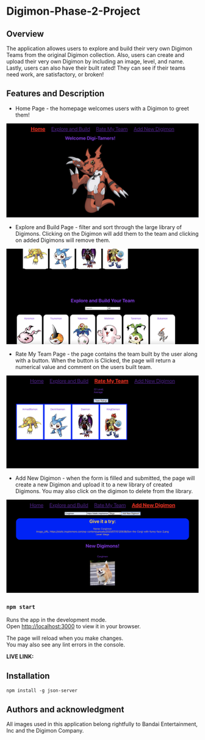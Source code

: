 # Digimon-Phase-2-Project

## Overview
The application allowes users to explore and build their very own Digimon Teams from the original Digimon collection. Also, users can create and upload their very own Digimon by including an image, level, and name. Lastly, users can also have their built rated! They can see if their teams need work, are satisfactory, or broken!

## Features and Description
- Home Page - the homepage welcomes users with a Digimon to greet them!

![](src/components/Images/HomePage.png) 

- Explore and Build Page - filter and sort through the large library of Digimons. Clicking on the Digimon will add them to the team and clicking on added Digimons will remove them.

![](src/components/Images/Build.png) 

- Rate My Team Page - the page contains the team built by the user along with a button. When the button is Clicked, the page will return a numerical value and comment on the users built team.

![](src/components/Images/Rate.png) 

- Add New Digimon - when the form is filled and submitted, the page will create a new Digimon and upload it to a new library of created Digimons. You may also click on the digimon to delete from the library.

![](src/components/Images/Upload.png) 

### `npm start`

Runs the app in the development mode.\
Open [http://localhost:3000](http://localhost:3000) to view it in your browser.

The page will reload when you make changes.\
You may also see any lint errors in the console.

**LIVE LINK:**

## Installation

```
npm install -g json-server
```

## Authors and acknowledgment
All images used in this application belong rightfully to Bandai Entertainment, Inc and the Digimon Company.